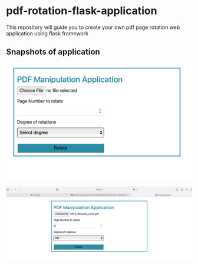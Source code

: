 # pdf-rotation-flask-application
This repository will guide you to create your own pdf page rotation web application using flask framework

<h2> Snapshots of application </h2>
<img align="center" src="https://github.com/codingf3ver/images/blob/main/pdf%20rotation%20images/page1.png" style = "height:400px , width:400px " />

<br>
<br>

<img align="center" src="https://github.com/codingf3ver/images/blob/main/pdf%20rotation%20images/page2.png" style = "height:400px , width:400px " />

